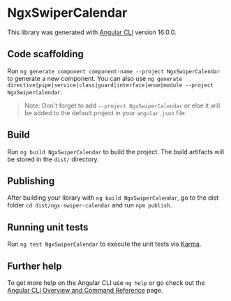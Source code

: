 # NgxSwiperCalendar

This library was generated with [Angular CLI](https://github.com/angular/angular-cli) version 16.0.0.

## Code scaffolding

Run `ng generate component component-name --project NgxSwiperCalendar` to generate a new component. You can also use `ng generate directive|pipe|service|class|guard|interface|enum|module --project NgxSwiperCalendar`.
> Note: Don't forget to add `--project NgxSwiperCalendar` or else it will be added to the default project in your `angular.json` file. 

## Build

Run `ng build NgxSwiperCalendar` to build the project. The build artifacts will be stored in the `dist/` directory.

## Publishing

After building your library with `ng build NgxSwiperCalendar`, go to the dist folder `cd dist/ngx-swiper-calendar` and run `npm publish`.

## Running unit tests

Run `ng test NgxSwiperCalendar` to execute the unit tests via [Karma](https://karma-runner.github.io).

## Further help

To get more help on the Angular CLI use `ng help` or go check out the [Angular CLI Overview and Command Reference](https://angular.io/cli) page.
